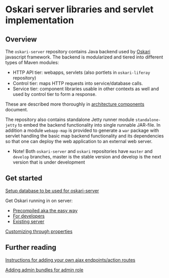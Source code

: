 # Oskari server libraries and servlet implementation

## Overview

The `oskari-server` repository contains Java backend used by [Oskari](https://github.com/nls-oskari/oskari) javascript framework. The backend is modularized and tiered into
different types of Maven modules:
* HTTP API tier: webapps, servlets (also portlets in `oskari-liferay` repository)
* Control tier: maps HTTP requests into service/database calls.
* Service tier: component libraries usable in other contexts as well and used by control tier to form a response.

These are described more thoroughly in [architecture components](/documentation/architecture/components) document.

The repository also contains standalone Jetty runner module `standalone-jetty` to embed the backend functionality into single runnable JAR-file. In addition a module `webapp-map`
is provided to generate a `war` package with servlet handling the basic map backend functionality and its dependencies so that one can deploy the web application to an
external web server.

* Note! Both `oskari-server` and `oskari` repositories have `master` and `develop` branches, master is the stable version and develop is the next version that is under development

## Get started

[Setup database to be used for oskari-server](/documentation/backend/database-create)

Get Oskari running in on server:

* [Precompiled aka the easy way](/documentation/backend/server-embedded-precompiled)
* [For developers](/documentation/backend/server-embedded-developer)
* [Existing server](/documentation/backend/server-webapp)

[Customizing through properties](/documentation/backend/customize-properties)

## Further reading

[Instructions for adding your own ajax endpoints/action routes](/documentation/backend/adding-action-routes)

[Adding admin bundles for admin role](/documentation/backend/adding-bundles)